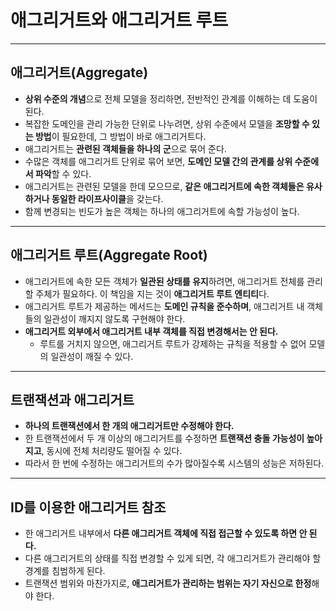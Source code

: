 # 애그리거트와 애그리거트 루트

---

## 애그리거트(Aggregate)

- **상위 수준의 개념**으로 전체 모델을 정리하면, 전반적인 관계를 이해하는 데 도움이 된다.
- 복잡한 도메인을 관리 가능한 단위로 나누려면, 상위 수준에서 모델을 **조망할 수 있는 방법**이 필요한데, 그 방법이 바로 애그리거트다.
- 애그리거트는 **관련된 객체들을 하나의 군**으로 묶어 준다.
- 수많은 객체를 애그리거트 단위로 묶어 보면, **도메인 모델 간의 관계를 상위 수준에서 파악**할 수 있다.
- 애그리거트는 관련된 모델을 한데 모으므로, **같은 애그리거트에 속한 객체들은 유사하거나 동일한 라이프사이클**을 갖는다.
- 함께 변경되는 빈도가 높은 객체는 하나의 애그리거트에 속할 가능성이 높다.

---

## 애그리거트 루트(Aggregate Root)

- 애그리거트에 속한 모든 객체가 **일관된 상태를 유지**하려면, 애그리거트 전체를 관리할 주체가 필요하다. 이 책임을 지는 것이 **애그리거트 루트 엔티티**다.
- 애그리거트 루트가 제공하는 메서드는 **도메인 규칙을 준수하며**, 애그리거트 내 객체들의 일관성이 깨지지 않도록 구현해야 한다.
- **애그리거트 외부에서 애그리거트 내부 객체를 직접 변경해서는 안 된다.**
  - 루트를 거치지 않으면, 애그리거트 루트가 강제하는 규칙을 적용할 수 없어 모델의 일관성이 깨질 수 있다.

---

## 트랜잭션과 애그리거트

- **하나의 트랜잭션에서 한 개의 애그리거트만 수정해야 한다.**
- 한 트랜잭션에서 두 개 이상의 애그리거트를 수정하면 **트랜잭션 충돌 가능성이 높아지고**, 동시에 전체 처리량도 떨어질 수 있다.
- 따라서 한 번에 수정하는 애그리거트의 수가 많아질수록 시스템의 성능은 저하된다.

---

## ID를 이용한 애그리거트 참조

- 한 애그리거트 내부에서 **다른 애그리거트 객체에 직접 접근할 수 있도록 하면 안 된다.**
- 다른 애그리거트의 상태를 직접 변경할 수 있게 되면, 각 애그리거트가 관리해야 할 경계를 침범하게 된다.
- 트랜잭션 범위와 마찬가지로, **애그리거트가 관리하는 범위는 자기 자신으로 한정**해야 한다.

